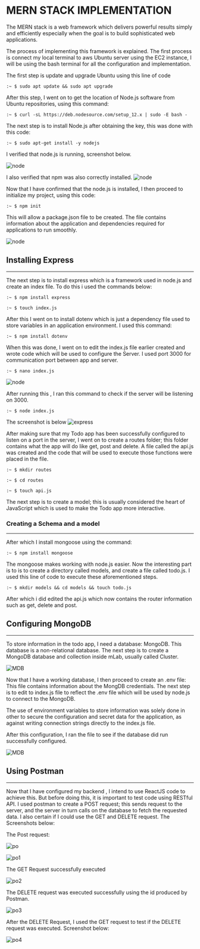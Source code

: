 # MERN STACK IMPLEMENTATION
The MERN stack is a web framework which delivers powerful results simply and efficiently especially when the goal is to build sophisticated web applications.

The process of implementing this framework is explained. The first process is connect my local terminal to aws Ubuntu server using the EC2 instance, I will be using the bash terminal for all the configuration and implementation.

The first step is update and upgrade Ubuntu using this line of code

`:~ $ sudo apt update && sudo apt upgrade`

After this step, I went on to get the location of Node.js software from Ubuntu repositories, using this command:

`:~ $ curl -sL https://deb.nodesource.com/setup_12.x | sudo -E bash -`

The next step is to install Node.js after obtaining the key, this was done with this code: 

`:~ $ sudo apt-get install -y nodejs`

I verified that node.js is running, screenshot below.

![node](./images/update.png)

I also verified that npm was also correctly installed.
![node](./images/npm.png)

Now that I have confirmed that the node.js is installed, I then proceed to initialize my project, using this code:

`:~ $ npm init` 
 
 This will allow a package.json file to be created. The file contains information about the application and dependencies required for applications to run smoothly.

 ![node](./images/ins.png)


 ## Installing Express
 ___
 
The next step is to install express which is a framework used in node.js and create an index file. To do this i used the commands below:

`:~ $ npm install express` 

`:~ $ touch index.js`

After this I went on to install dotenv which is just a dependency file used to store variables in an application environment. I used this command:
 
`:~ $ npm install dotenv`

 When this was done, I went on to edit the index.js file earlier created and wrote code which will be used to configure the Server. I used port 3000 for communication port between app and server.

`:~ $ nano index.js`

 ![node](./images/ser.png)

 After running this , I ran this command to check if the server will be listening on 3000.


`:~ $ node index.js`

The screenshot is below
![express](./images/expressworks.png)

After making sure that my Todo app has been successfully configured to listen on a port in the server, I went on to create a routes folder; this folder contains what the app will do like get, post and delete. A file called the api.js was created and the code that will be used to execute those functions were placed in the file. 

`:~ $ mkdir routes`

`:~ $ cd routes`

`:~ $ touch api.js`

The next step is to create a model; this is usually considered the heart of JavaScript which is used to make the Todo app more interactive.


 ### Creating a Schema and a model
 ___
After which I install mongoose using the command:

`:~ $ npm install mongoose`

The mongoose makes working with node.js easier. Now the interesting part is to is to create a directory called models, and create a file called todo.js. I used this line of code to execute these aforementioned steps.

`:~ $ mkdir models && cd models && touch todo.js`

After which i did edited the api.js which now contains the router information such as get, delete and post. 

 ## Configuring MongoDB
 ___ 

To store information in the todo app, I need a database: MongoDB. This database is a non-relational database. The next step is to create a MongoDB database and collection inside mLab, usually called Cluster. 

![MDB](./images/mongo.png)

Now that I have a working database, I then proceed to create an .env file: This file contains information about the MongDB credentials.
The next step is to edit to index.js file to reflect the .env file which will be used by node.js to connect to the MongoDB.

The use of environment variables to store information was solely done in other to secure the configuration and secret data for the application, as against writing connection strings directly to the index.js file.

After this configuration, I ran the file to see if the database did run successfully configured.

![MDB](./images/database.png)


 ## Using Postman
 ___ 

Now that I have configured my backend , I intend to use ReactJS code to achieve this. But before doing this, it is important to test code using RESTful API. I used postman to create a POST request; this sends request to the server, and the server in turn calls on the database to fetch the requested data. I also certain if I could use the GET and DELETE request. The Screenshots below:

The Post request:

![po](./images/s1.png)

![po1](./images/s2.png)



The GET Request successfully executed

![po2](./images/s3.png)



The DELETE request was executed successfully using the 
id produced by Postman.



![po3](./images/s4.png)





After the DELETE Request, I used the GET request to test if the DELETE request was executed. Screenshot below:

![po4](./images/s5.png)